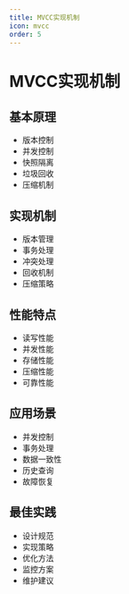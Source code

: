 ```yaml
---
title: MVCC实现机制
icon: mvcc
order: 5
---
```


# MVCC实现机制

## 基本原理
- 版本控制
- 并发控制
- 快照隔离
- 垃圾回收
- 压缩机制

## 实现机制
- 版本管理
- 事务处理
- 冲突处理
- 回收机制
- 压缩策略

## 性能特点
- 读写性能
- 并发性能
- 存储性能
- 压缩性能
- 可靠性能

## 应用场景
- 并发控制
- 事务处理
- 数据一致性
- 历史查询
- 故障恢复

## 最佳实践
- 设计规范
- 实现策略
- 优化方法
- 监控方案
- 维护建议
